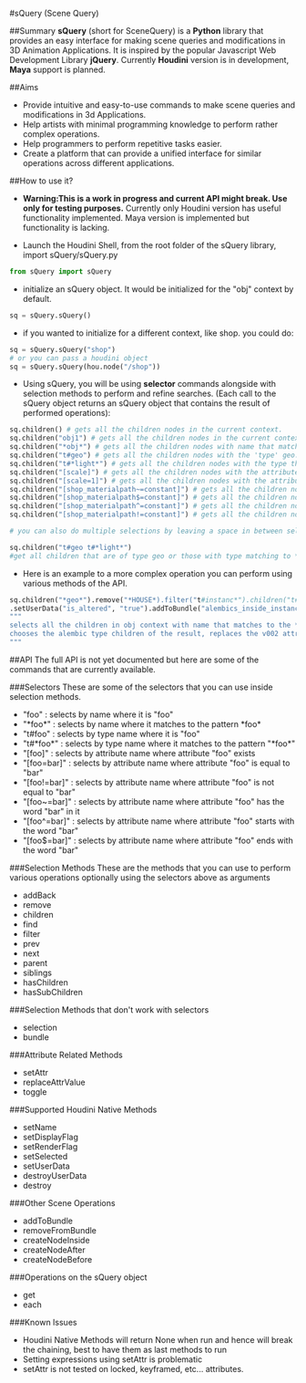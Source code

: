 #sQuery (Scene Query)

##Summary
**sQuery** (short for SceneQuery) is a **Python** library that provides an easy interface for making scene queries and modifications in 3D Animation Applications. It is inspired by the popular Javascript Web Development Library **jQuery**. Currently **Houdini** version is in development, **Maya** support is planned.

##Aims
- Provide intuitive and easy-to-use commands to make scene queries and modifications in 3d Applications.
- Help artists with minimal programming knowledge to perform rather complex operations.
- Help programmers to perform repetitive tasks easier.
- Create a platform that can provide a unified interface for similar operations across different applications.

##How to use it?
- **Warning:This is a work in progress and current API might break. Use only for testing purposes.**
Currently only Houdini version has useful functionality implemented. Maya version is implemented but functionality is lacking. 

- Launch the Houdini Shell, from the root folder of the sQuery library, import sQuery/sQuery.py
```python
from sQuery import sQuery
```
- initialize an sQuery object. It would be initialized for the "obj" context by default. 
```python
sq = sQuery.sQuery()
```
- if you wanted to initialize for a different context, like shop. you could do:
```python
sq = sQuery.sQuery("shop")
# or you can pass a houdini object
sq = sQuery.sQuery(hou.node("/shop"))
```
- Using sQuery, you will be using **selector** commands alongside with selection methods to perform and refine searches. (Each call to the sQuery object returns an sQuery object that contains the result of performed operations):

```python
sq.children() # gets all the children nodes in the current context.
sq.children("obj1") # gets all the children nodes in the current context with name obj1 (would be only one, since names are unique)
sq.children("*obj*") # gets all the children nodes with name that matches the given pattern in the brackets.
sq.children("t#geo") # gets all the children nodes with the 'type' geo.
sq.children("t#*light*") # gets all the children nodes with the type that matches the given pattern.
sq.children("[scale]") # gets all the children nodes with the attribute 'scale'.
sq.children("[scale=1]") # gets all the children nodes with the attribute scale equal to 1.
sq.children("[shop_materialpath~=constant]") # gets all the children nodes with the attribute shop_materialpath containing the word constant.
sq.children("[shop_materialpath$=constant]") # gets all the children nodes with the attribute shop_materialpath ends with the word constant.
sq.children("[shop_materialpath^=constant]") # gets all the children nodes with the attribute shop_materialpath starts with the word constant.
sq.children("[shop_materialpath!=constant]") # gets all the children nodes with the attribute shop_materialpath doesn't contain the word constant

# you can also do multiple selections by leaving a space in between selectors

sq.children("t#geo t#*light*") 
#get all children that are of type geo or those with type matching to *light*

```

- Here is an example to a more complex operation you can perform using various methods of the API.
```python
sq.children("*geo*").remove("*HOUSE*).filter("t#instanc*").children("t#alembic").replaceAttrValue("file_path", "v002", "v003")
.setUserData("is_altered", "true").addToBundle("alembics_inside_instances").next("t#switch").createNodeAfter("delete", {"group":"*_arms_"}).toggle("affectnumber").setSelected(True)
"""
selects all the children in obj context with name that matches to the *geo* pattern, from that selection removes those that have the word *HOUSE* in it, from that selection filters those whose type matches to the *instanc* pattern, 
chooses the alembic type children of the result, replaces the v002 attribute on the alembic nodes file_path parameter with v003, creates a user data on them called "is_altered" with the value "true" and adds those alembics to the bundle "alembics_inside_instances" and selects the next node if it is of type switch and creates a delete node after them with the 'group' parameter set to '*_arms_*', toggles the affect number parameter on this delete nodes (meaning if it is on, makes it off or vice versa) and then selects this 'delete' node that was created.
"""
```
##API
The full API is not yet documented but here are some of the commands that are currently available.

###Selectors
These are some of the selectors that you can use inside selection methods.
- "foo" : selects by name where it is "foo"
- "\*foo\*" : selects by name where it matches to the pattern \*foo\*
- "t#foo" : selects by type name where it is "foo"
- "t#\*foo\*" : selects by type name where it matches to the pattern "\*foo\*"
- "[foo]" : selects by attribute name where attribute "foo" exists
- "[foo=bar]" : selects by attribute name where attribute "foo" is equal to "bar"
- "[foo!=bar]" : selects by attribute name where attribute "foo" is not equal to "bar"
- "[foo~=bar]" : selects by attribute name where attribute "foo" has the word "bar" in it
- "[foo^=bar]" : selects by attribute name where attribute "foo" starts with the word "bar"
- "[foo$=bar]" : selects by attribute name where attribute "foo" ends with the word "bar"

###Selection Methods
These are the methods that you can use to perform various operations optionally using the selectors above as arguments
- addBack
- remove
- children
- find
- filter
- prev
- next
- parent
- siblings
- hasChildren
- hasSubChildren

###Selection Methods that don't work with selectors
- selection
- bundle

###Attribute Related Methods
- setAttr
- replaceAttrValue
- toggle

###Supported Houdini Native Methods
- setName
- setDisplayFlag
- setRenderFlag
- setSelected
- setUserData
- destroyUserData
- destroy

###Other Scene Operations
- addToBundle
- removeFromBundle
- createNodeInside
- createNodeAfter
- createNodeBefore

###Operations on the sQuery object
- get
- each

###Known Issues
- Houdini Native Methods will return None when run and hence will break the chaining, best to have them as last methods to run
- Setting expressions using setAttr is problematic
- setAttr is not tested on locked, keyframed, etc... attributes.
